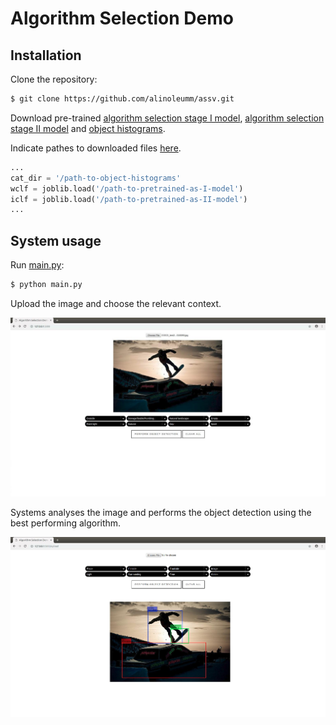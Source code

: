 # Algorithm Selection Demo

## Installation

Clone the repository:

```bash
$ git clone https://github.com/alinoleumm/assv.git
```

Download pre-trained [algorithm selection stage I model](https://github.com/alinoleumm/assv/releases/download/v1.1/svc.sav), [algorithm selection stage II model](https://github.com/alinoleumm/assv/releases/download/v1.1/dt.sav) and [object histograms](https://github.com/alinoleumm/assv/releases/download/v1.1/object_histograms.tar.gz).

Indicate pathes to downloaded files [here](https://github.com/alinoleumm/assv/blob/2324462ab954f1df88ed4e414e7f1d0ad7c7aeeb/main.py#L80-L82).

```python
...
cat_dir = '/path-to-object-histograms' 
wclf = joblib.load('/path-to-pretrained-as-I-model') 
iclf = joblib.load('/path-to-pretrained-as-II-model') 
...
```

## System usage

Run [main.py](https://github.com/alinoleumm/assv/blob/master/main.py):

```bash
$ python main.py
```

Upload the image and choose the relevant context.

![image selection and context description](demo1.jpg)

Systems analyses the image and performs the object detection using the best performing algorithm.

![result of object detection](demo2.jpg)
